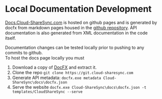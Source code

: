 # Local Documentation Development

[Docs.Cloud-ShareSync.com](https://docs.cloud-sharesync.com) is hosted on github pages and is generated by docfx from markdown pages housed in the [github repository](https://github.com/DarkgreyDevelopment/Cloud-ShareSync). API documentation is also generated from XML documentation in the code itself.  

Documentation changes can be tested locally prior to pushing to any commits to github.  
To host the docs page locally you must
1. Download a copy of [DocFX](https://github.com/dotnet/docfx/releases/latest/download/docfx.zip) and extract it.
2. Clone the repo `git clone https://git.cloud-sharesync.com`
3. Generate API metadata: `docfx.exe metadata Cloud-ShareSync\docs\docfx.json`
4. Serve the website `docfx.exe Cloud-ShareSync\docs\docfx.json -t templates/CloudShareSync --serve`